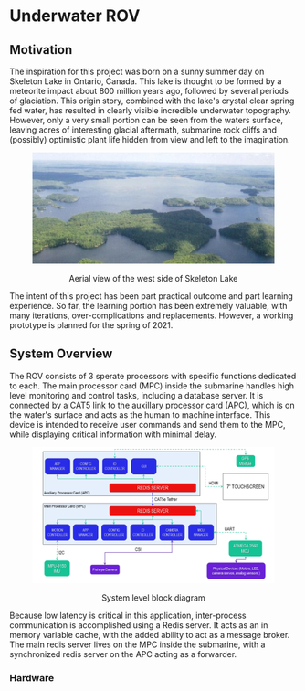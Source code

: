 # Underwater ROV

## Motivation
The inspiration for this project was born on a sunny summer day on Skeleton Lake in Ontario, Canada. This lake is thought to be formed by a meteorite impact about 800 million years ago, followed by several periods of glaciation. This origin story, combined with the lake's crystal clear spring fed water, has resulted in clearly visible incredible underwater topography. However, only a very small portion can be seen from the waters surface, leaving acres of interesting glacial aftermath, submarine rock cliffs and (possibly) optimistic plant life hidden from view and left to the imagination.

<figure>
<p align=center><img src="docs/img/Odale-skeleton-05_skeleton_sw.jpg" width="450"></p>
<figcaption><p align=center>Aerial view of the west side of Skeleton Lake</p></figcaption>
</figure>

The intent of this project has been part practical outcome and part learning experience. So far, the learning portion has been extremely valuable, with many iterations, over-complications and replacements. However, a working prototype is planned for the spring of 2021.

## System Overview
The ROV consists of 3 sperate processors with specific functions dedicated to each. The main processor card (MPC) inside the submarine handles high level monitoring and control tasks, including a database server. It is connected by a CAT5 link to the auxillary processor card (APC), which is on the water's surface and acts as the human to machine interface. This device is intended to receive user commands and send them to the MPC, while displaying critical information with minimal delay.
<figure>
<p align=center><img src="docs/img/system_level.png" width="500"></p>
<figcaption><p align=center>System level block diagram</p></figcaption>
</figure>
Because low latency is critical in this application, inter-process communication is accomplished using a Redis server. It acts as an in memory variable cache, with the added ability to act as a message broker. The main redis server lives on the MPC inside the submarine, with a synchronized redis server on the APC acting as a forwarder.

### Hardware


